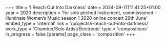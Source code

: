 +++
title = 'I Reach Out Into Darkness'
date = 2024-09-11T11:41:25+01:00
year = 2020
description = 'for solo pitched instrument, commissioned – Illuminate Women’s Music season 1 2020 online concert 29th June'
embed_type = 'internal'
link = '/projects/i-reach-out-into-darkness/'
work_type = 'Chamber/Solo Artist/Electronic'
type = 'compositions'
in_progress = false
[params]
    page_class = 'composition'
+++
